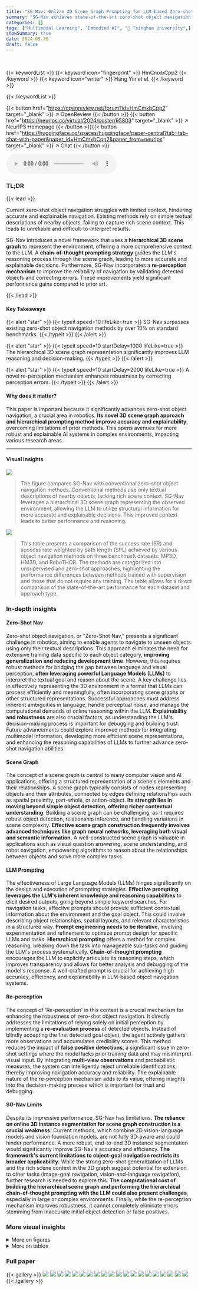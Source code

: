 ```yaml
---
title: "SG-Nav: Online 3D Scene Graph Prompting for LLM-based Zero-shot Object Navigation"
summary: "SG-Nav achieves state-of-the-art zero-shot object navigation by leveraging a novel 3D scene graph to provide rich context for LLM-based reasoning."
categories: []
tags: ["Multimodal Learning", "Embodied AI", "🏢 Tsinghua University",]
showSummary: true
date: 2024-09-26
draft: false
---
```


<br>

{{< keywordList >}}
{{< keyword icon="fingerprint" >}} HmCmxbCpp2 {{< /keyword >}}
{{< keyword icon="writer" >}} Hang Yin et el. {{< /keyword >}}
 
{{< /keywordList >}}

{{< button href="https://openreview.net/forum?id=HmCmxbCpp2" target="_blank" >}}
↗ OpenReview
{{< /button >}}
{{< button href="https://neurips.cc/virtual/2024/poster/95803" target="_blank" >}}
↗ NeurIPS Homepage
{{< /button >}}{{< button href="https://huggingface.co/spaces/huggingface/paper-central?tab=tab-chat-with-paper&paper_id=HmCmxbCpp2&paper_from=neurips" target="_blank" >}}
↗ Chat
{{< /button >}}



<audio controls>
    <source src="https://ai-paper-reviewer.com/HmCmxbCpp2/podcast.wav" type="audio/wav">
    Your browser does not support the audio element.
</audio>


### TL;DR


{{< lead >}}

Current zero-shot object navigation struggles with limited context, hindering accurate and explainable navigation.  Existing methods rely on simple textual descriptions of nearby objects, failing to capture rich scene context. This leads to unreliable and difficult-to-interpret results.

SG-Nav introduces a novel framework that uses a **hierarchical 3D scene graph** to represent the environment, offering a more comprehensive context to the LLM.  A **chain-of-thought prompting strategy** guides the LLM's reasoning process through the scene graph, leading to more accurate and explainable decisions.  Furthermore, SG-Nav incorporates a **re-perception mechanism** to improve the reliability of navigation by validating detected objects and correcting errors.  These improvements yield significant performance gains compared to prior art.

{{< /lead >}}


#### Key Takeaways

{{< alert "star" >}}
{{< typeit speed=10 lifeLike=true >}} SG-Nav surpasses existing zero-shot object navigation methods by over 10% on standard benchmarks. {{< /typeit >}}
{{< /alert >}}

{{< alert "star" >}}
{{< typeit speed=10 startDelay=1000 lifeLike=true >}} The hierarchical 3D scene graph representation significantly improves LLM reasoning and decision-making. {{< /typeit >}}
{{< /alert >}}

{{< alert "star" >}}
{{< typeit speed=10 startDelay=2000 lifeLike=true >}} A novel re-perception mechanism enhances robustness by correcting perception errors. {{< /typeit >}}
{{< /alert >}}

#### Why does it matter?
This paper is important because it significantly advances zero-shot object navigation, a crucial area in robotics.  **Its novel 3D scene graph approach and hierarchical prompting method improve accuracy and explainability**, overcoming limitations of prior methods. This opens avenues for more robust and explainable AI systems in complex environments, impacting various research areas.

------
#### Visual Insights



![](https://ai-paper-reviewer.com/HmCmxbCpp2/figures_1_1.jpg)

> The figure compares SG-Nav with conventional zero-shot object navigation methods.  Conventional methods use only textual descriptions of nearby objects, lacking rich scene context.  SG-Nav leverages a hierarchical 3D scene graph representing the observed environment, allowing the LLM to utilize structural information for more accurate and explainable decisions. This improved context leads to better performance and reasoning.





![](https://ai-paper-reviewer.com/HmCmxbCpp2/tables_6_1.jpg)

> This table presents a comparison of the success rate (SR) and success rate weighted by path length (SPL) achieved by various object navigation methods on three benchmark datasets: MP3D, HM3D, and RoboTHOR.  The methods are categorized into unsupervised and zero-shot approaches, highlighting the performance differences between methods trained with supervision and those that do not require any training.  The table allows for a direct comparison of the state-of-the-art performance for each dataset and approach type.





### In-depth insights


#### Zero-Shot Nav
Zero-shot object navigation, or "Zero-Shot Nav," presents a significant challenge in robotics, aiming to enable agents to navigate to unseen objects using only their textual descriptions.  This approach eliminates the need for extensive training data specific to each object category, **improving generalization and reducing development time**.  However, this requires robust methods for bridging the gap between language and visual perception, **often leveraging powerful Language Models (LLMs)** to interpret the textual goal and reason about the scene. A key challenge lies in effectively representing the 3D environment in a format that LLMs can process efficiently and meaningfully, often incorporating scene graphs or other structured representations. Successful approaches must address inherent ambiguities in language, handle perceptual noise, and manage the computational demands of online reasoning within the LLM.  **Explainability and robustness** are also crucial factors, as understanding the LLM's decision-making process is important for debugging and building trust.  Future advancements could explore improved methods for integrating multimodal information, developing more efficient scene representations, and enhancing the reasoning capabilities of LLMs to further advance zero-shot navigation abilities.

#### Scene Graph
The concept of a scene graph is central to many computer vision and AI applications, offering a structured representation of a scene's elements and their relationships.  A scene graph typically consists of nodes representing objects and their attributes, connected by edges defining relationships such as spatial proximity, part-whole, or action-object.  **Its strength lies in moving beyond simple object detection, offering richer contextual understanding**.  Building a scene graph can be challenging, as it requires robust object detection, relationship inference, and handling variations in scene complexity. **Effective scene graph construction frequently involves advanced techniques like graph neural networks, leveraging both visual and semantic information.**  A well-constructed scene graph is valuable in applications such as visual question answering, scene understanding, and robot navigation, empowering algorithms to reason about the relationships between objects and solve more complex tasks.

#### LLM Prompting
The effectiveness of Large Language Models (LLMs) hinges significantly on the design and execution of prompting strategies.  **Effective prompting leverages the LLM's inherent knowledge and reasoning capabilities** to elicit desired outputs, going beyond simple keyword searches.  For navigation tasks, effective prompts should provide sufficient contextual information about the environment and the goal object. This could involve describing object relationships, spatial layouts, and relevant characteristics in a structured way. **Prompt engineering needs to be iterative**, involving experimentation and refinement to optimize prompt design for specific LLMs and tasks.  **Hierarchical prompting** offers a method for complex reasoning, breaking down the task into manageable sub-tasks and guiding the LLM's process systematically.  **Chain-of-thought prompting** encourages the LLM to explicitly articulate its reasoning steps, which improves transparency and allows for better analysis and debugging of the model's response. A well-crafted prompt is crucial for achieving high accuracy, efficiency, and explainability in LLM-based object navigation systems.

#### Re-perception
The concept of 'Re-perception' in this context is a crucial mechanism for enhancing the robustness of zero-shot object navigation.  It directly addresses the limitations of relying solely on initial perception by implementing a **re-evaluation process** of detected objects.  Instead of blindly accepting the first detected goal object, the agent actively gathers more observations and accumulates credibility scores. This method reduces the impact of **false positive detections**, a significant issue in zero-shot settings where the model lacks prior training data and may misinterpret visual input.  By integrating **multi-view observations** and probabilistic measures, the system can intelligently reject unreliable identifications, thereby improving navigation accuracy and reliability.  The explainable nature of the re-perception mechanism adds to its value, offering insights into the decision-making process which is important for trust and debugging.

#### SG-Nav Limits
Despite its impressive performance, SG-Nav has limitations.  **The reliance on online 3D instance segmentation for scene graph construction is a crucial weakness.**  Current methods, which combine 2D vision-language models and vision foundation models, are not fully 3D-aware and could hinder performance.  A more robust, end-to-end 3D instance segmentation would significantly improve SG-Nav's accuracy and efficiency.  **The framework's current limitations to object-goal navigation restricts its broader applicability.**  While the strong zero-shot generalization of LLMs and the rich scene context in the 3D graph suggest potential for extension to other tasks (image-goal navigation, vision-and-language navigation), further research is needed to explore this.  **The computational cost of building the hierarchical scene graph and performing the hierarchical chain-of-thought prompting with the LLM could also present challenges**, especially in large or complex environments. Finally, while the re-perception mechanism improves robustness,  it cannot completely eliminate errors stemming from inaccurate initial object detection or false positives.


### More visual insights

<details>
<summary>More on figures
</summary>


![](https://ai-paper-reviewer.com/HmCmxbCpp2/figures_2_1.jpg)

> This figure illustrates the pipeline of the SG-Nav object navigation framework.  It starts with agent pose and observation (RGB-D image), which are used to create an occupancy map and a hierarchical 3D scene graph.  The scene graph is divided into subgraphs, each of which is used as input to a large language model (LLM) along with a hierarchical chain-of-thought prompt to reason about the scene and predict the probability of the goal object being near each subgraph. These probabilities are then used to assign a score to each frontier (possible next navigation step). A credibility judgement and re-perception mechanism are used to help avoid false positives and ensure robustness. Finally, a deterministic local policy determines the next action (move, turn, or stop) and the reasoning is presented as an explanation.


![](https://ai-paper-reviewer.com/HmCmxbCpp2/figures_3_1.jpg)

> This figure illustrates the incremental process of building the scene graph in SG-Nav.  Newly detected nodes (purple) are densely connected to existing nodes via efficient LLM prompting. Edges are categorized as long or short, with less informative edges pruned using different strategies (long edges are pruned based on spatial and structural relationships; short edges are pruned based on VLM verification of relationships). This ensures efficient and accurate graph construction during online navigation.


![](https://ai-paper-reviewer.com/HmCmxbCpp2/figures_6_1.jpg)

> This figure shows the success rate (SR) for each object category in the Matterport3D (MP3D) dataset.  It compares the performance of the proposed SG-Nav method against two other zero-shot methods (ESC and CoW).  The figure visually represents the varying difficulty of navigating to different object types, highlighting the superior performance of SG-Nav across nearly all categories.


![](https://ai-paper-reviewer.com/HmCmxbCpp2/figures_6_2.jpg)

> The figure shows a comparison of the time cost for connecting newly detected nodes to existing nodes in a scene graph using two different methods. The 'Ours' method demonstrates a linear time complexity, while the 'Naive' method exhibits a quadratic time complexity. This highlights the efficiency of the proposed incremental edge updating and pruning method in the paper, enabling real-time scene graph construction.


![](https://ai-paper-reviewer.com/HmCmxbCpp2/figures_8_1.jpg)

> This figure visualizes two example navigation processes using SG-Nav. The top example shows a successful navigation where the agent effectively uses hierarchical chain-of-thought prompting with subgraph information to reason about the goal location. The bottom example shows how SG-Nav handles false positive goal object detection by incorporating a re-perception mechanism. The agent approaches the suspected goal object from multiple viewpoints, accumulating credibility scores to confirm or reject the initial detection. If the credibility falls below a threshold, the agent abandons the suspected object and continues exploring.


![](https://ai-paper-reviewer.com/HmCmxbCpp2/figures_12_1.jpg)

> This figure illustrates the computational complexity comparison between the naive method and the proposed method for densely connecting newly registered nodes to previous nodes in a scene graph.  The naive method involves processing each pair of nodes individually, resulting in O(m(m+n)) complexity, where 'm' is the number of new nodes and 'n' is the number of previous nodes.  In contrast, the proposed method uses a more efficient prompt to process all node pairs simultaneously, reducing the complexity to O(m). The figure visually represents this difference by showing the repeated processing steps in the naive method versus the single processing step in the proposed method.  The formulas Lnavie = m(m + n) · (Lpro + Lres) and Lour = Lpro + m(m + n) · (Lres + 2) further quantify the complexity difference, where Lpro represents prompt tokens and Lres represents response tokens.


![](https://ai-paper-reviewer.com/HmCmxbCpp2/figures_15_1.jpg)

> This figure visualizes two examples of 3D scene graphs generated by the SG-Nav model.  The left graph shows a bedroom scene with various objects and their relationships (e.g., 'above', 'next to', 'behind') represented by edges connecting nodes. Object, group, and room level nodes are indicated by different colors.  The right graph displays a living room scene, again illustrating the hierarchical relationships between objects. These graphs illustrate how SG-Nav represents the environment using a hierarchical structure to improve LLM-based reasoning for navigation.


![](https://ai-paper-reviewer.com/HmCmxbCpp2/figures_15_2.jpg)

> This figure visualizes the navigation process using SG-Nav, showing how the agent explores the environment step-by-step. It highlights the hierarchical chain-of-thought prompting of the LLM, the online occupancy map, and the graph-based re-perception mechanism. The example demonstrates the system's ability to correct false positive goal object detections and provide explainable decisions based on the scene graph structure and LLM reasoning.


![](https://ai-paper-reviewer.com/HmCmxbCpp2/figures_16_1.jpg)

> This figure visualizes two example navigation processes using the SG-Nav approach.  The upper example shows how the model uses a hierarchical chain-of-thought to reason through the scene graph, providing explanations for its decisions. The lower example demonstrates the graph-based re-perception mechanism, which helps the agent to avoid false positive goal object detections and corrects perception errors by accumulating credibility scores over multiple observations. The visualizations include the occupancy map, the agent's path, the goal object, and screenshots of the agent's view at different steps during the navigation process. The images illustrate how SG-Nav uses scene understanding and re-perception to make reliable and explainable navigation decisions.


</details>




<details>
<summary>More on tables
</summary>


![](https://ai-paper-reviewer.com/HmCmxbCpp2/tables_7_1.jpg)
> This table presents the ablation study results, showing the impact of removing the 3D scene graph and/or re-perception mechanism from the SG-Nav model.  The results are shown in terms of Success Rate (SR), Success Rate weighted by path length (SPL), and SoftSPL, which measures navigation efficiency.  The performance of the full SG-Nav model is compared to versions without the scene graph, without the re-perception mechanism, and without both.

![](https://ai-paper-reviewer.com/HmCmxbCpp2/tables_7_2.jpg)
> This table presents the ablation study results on the impact of the 3D scene graph and the re-perception mechanism on the performance of the SG-Nav model. It compares the success rate (SR), success rate weighted by path length (SPL), and SoftSPL across different settings: with both SG and RP, without RP, and without both SG and RP.  The results demonstrate the importance of both components for achieving high performance in zero-shot object navigation.

![](https://ai-paper-reviewer.com/HmCmxbCpp2/tables_7_3.jpg)
> This table presents ablation study results on the effects of different prompting methods on the MP3D dataset.  It compares the success rate (SR) and success rate weighted by path length (SPL) achieved by four methods:  basic text prompting, text prompting with separated nodes and edges, text prompting without inter-level edges in the scene graph, and the proposed hierarchical chain-of-thought (CoT) prompting method. The results demonstrate the superiority of the CoT prompting approach for achieving the best performance in object navigation.

</details>




### Full paper

{{< gallery >}}
<img src="https://ai-paper-reviewer.com/HmCmxbCpp2/1.png" class="grid-w50 md:grid-w33 xl:grid-w25" />
<img src="https://ai-paper-reviewer.com/HmCmxbCpp2/2.png" class="grid-w50 md:grid-w33 xl:grid-w25" />
<img src="https://ai-paper-reviewer.com/HmCmxbCpp2/3.png" class="grid-w50 md:grid-w33 xl:grid-w25" />
<img src="https://ai-paper-reviewer.com/HmCmxbCpp2/4.png" class="grid-w50 md:grid-w33 xl:grid-w25" />
<img src="https://ai-paper-reviewer.com/HmCmxbCpp2/5.png" class="grid-w50 md:grid-w33 xl:grid-w25" />
<img src="https://ai-paper-reviewer.com/HmCmxbCpp2/6.png" class="grid-w50 md:grid-w33 xl:grid-w25" />
<img src="https://ai-paper-reviewer.com/HmCmxbCpp2/7.png" class="grid-w50 md:grid-w33 xl:grid-w25" />
<img src="https://ai-paper-reviewer.com/HmCmxbCpp2/8.png" class="grid-w50 md:grid-w33 xl:grid-w25" />
<img src="https://ai-paper-reviewer.com/HmCmxbCpp2/9.png" class="grid-w50 md:grid-w33 xl:grid-w25" />
<img src="https://ai-paper-reviewer.com/HmCmxbCpp2/10.png" class="grid-w50 md:grid-w33 xl:grid-w25" />
<img src="https://ai-paper-reviewer.com/HmCmxbCpp2/11.png" class="grid-w50 md:grid-w33 xl:grid-w25" />
<img src="https://ai-paper-reviewer.com/HmCmxbCpp2/12.png" class="grid-w50 md:grid-w33 xl:grid-w25" />
<img src="https://ai-paper-reviewer.com/HmCmxbCpp2/13.png" class="grid-w50 md:grid-w33 xl:grid-w25" />
<img src="https://ai-paper-reviewer.com/HmCmxbCpp2/14.png" class="grid-w50 md:grid-w33 xl:grid-w25" />
<img src="https://ai-paper-reviewer.com/HmCmxbCpp2/15.png" class="grid-w50 md:grid-w33 xl:grid-w25" />
<img src="https://ai-paper-reviewer.com/HmCmxbCpp2/16.png" class="grid-w50 md:grid-w33 xl:grid-w25" />
<img src="https://ai-paper-reviewer.com/HmCmxbCpp2/17.png" class="grid-w50 md:grid-w33 xl:grid-w25" />
<img src="https://ai-paper-reviewer.com/HmCmxbCpp2/18.png" class="grid-w50 md:grid-w33 xl:grid-w25" />
<img src="https://ai-paper-reviewer.com/HmCmxbCpp2/19.png" class="grid-w50 md:grid-w33 xl:grid-w25" />
<img src="https://ai-paper-reviewer.com/HmCmxbCpp2/20.png" class="grid-w50 md:grid-w33 xl:grid-w25" />
{{< /gallery >}}